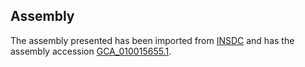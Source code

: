 
Assembly
--------

The assembly presented has been imported from 
[INSDC](http://www.insdc.org) and has the assembly accession
[GCA\_010015655.1](http://www.ebi.ac.uk/ena/data/view/GCA_010015655.1).

